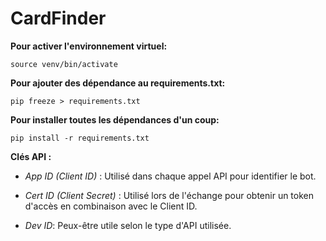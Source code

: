<h1>CardFinder</h1>

**Pour activer l'environnement virtuel:**

```source venv/bin/activate```

**Pour ajouter des dépendance au requirements.txt:**

```pip freeze > requirements.txt```

**Pour installer toutes les dépendances d'un coup:**

```pip install -r requirements.txt```

**Clés API :**

 - _App ID (Client ID)_ : Utilisé dans chaque appel API pour identifier le bot.

- _Cert ID (Client Secret)_ : Utilisé lors de l'échange pour obtenir un token d'accès en combinaison avec le Client ID. 

- _Dev ID_: Peux-être utile selon le type d'API utilisée. 
